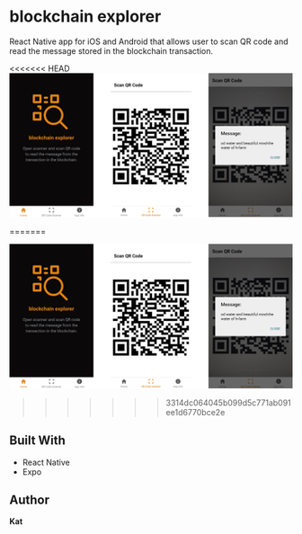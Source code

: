 # blockchain explorer

React Native app for iOS and Android that allows user to scan QR code and read the message stored in the blockchain transaction.

<<<<<<< HEAD
![Landing page](/assets/images/blockchain.png?raw=true)

=======

![Landing page](/assets/images/blockchain.png?raw=true)


>>>>>>> 3314dc064045b099d5c771ab091ee1d6770bce2e
## Built With

-   React Native
-   Expo

## Author

**Kat**
